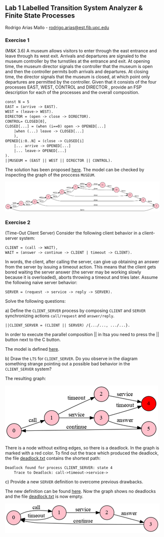 ## Lab 1 Labelled Transition System Analyzer & Finite State Processes

Rodrigo Arias Mallo - <rodrigo.arias@est.fib.upc.edu>

### Exercise 1

(M&K 3.6) A museum allows visitors to enter through the east entrance and
leave through its west exit. Arrivals and departures are signaled to the museum
controller by the turnstiles at the entrance and exit. At opening time, the
museum director signals the controller that the museum is open and then the
controller permits both arrivals and departures. At closing time, the director
signals that the museum is closed, at which point only departures are permitted
by the controller. Given that it consists of the four processes EAST, WEST,
CONTROL and DIRECTOR , provide an FSP description for each of the processes and
the overall composition.


	const N = 5
	EAST = (arrive -> EAST).
	WEST = (leave-> WEST).
	DIRECTOR = (open -> close -> DIRECTOR).
	CONTROL= CLOSED[0],
	CLOSED[...] = (when (i==0) open -> OPENED[...]
		|when (...) leave -> CLOSED[...]
		),
	OPENED[i:0..N] = (close -> CLOSED[i]
		|... arrive -> OPENED[...]
		|... leave-> OPENED[...]
	).
	||MUSEUM = (EAST || WEST || DIRECTOR || CONTROL).


The solution has been proposed [here](1/model.fsp). The model can be checked by
inspecting the graph of the proccess `MUSEUM`.

![MUSEUM PROCCESS](1/MUSEUM.png)

### Exercise 2

(Time-Out Client Server) Consider the following client behavior in a client-server system:

	CLIENT = (call -> WAIT),
	WAIT = (answer -> continue -> CLIENT | timeout -> CLIENT).

In words, the client, after calling the server, can give up obtaining an answer from the
server by issuing a timeout action. This means that the client gets bored waiting the
server answer (the server may be working slowly because it is overloaded), aborts throwing
a timeout and tries later. Assume the following naive server behavior:

	SERVER = (request -> service -> reply -> SERVER).

Solve the following questions:

a) Define the `CLIENT_SERVER` process by composing `CLIENT` and `SERVER` synchronizing
actions `call/request` and `answer/reply`.

	||CLIENT_SERVER = (CLIENT || SERVER) /{.../..., .../...}.

In order to execute the parallel composition || in ltsa you need to press the ||
button next to the C button.

The model is defined [here](2/model.fsp).

b) Draw the `LTS` for `CLIENT_SERVER`. Do you observe in the diagram something strange
pointing out a possible bad behavior in the `CLIENT_SERVER` system?

The resulting graph:

![CLIENT_SERVER](2/CLIENT_SERVER.png)

There is a node without exiting edges, so there is a deadlock. In the graph is
marked with a red color. To find out the trace which produced the deadlock, the
file [deadlock.txt](2/deadlock.txt) contains the shortest path:

	Deadlock found for process CLIENT_SERVER: state 4
		Trace to Deadlock: call->timeout->service->

c) Provide a new `SERVER` definition to overcome previous drawbacks.

The new definition can be found [here](2c/model.fsp). Now the graph shows no
deadlocks and the file [deadlock.txt](2c/deadlock.txt) is now empty.

![CLIENT_SERVER](2c/CLIENT_SERVER.png)
